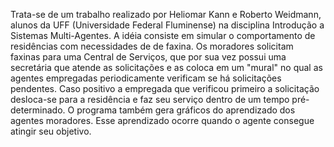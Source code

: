 Trata-se de um trabalho realizado por Heliomar Kann e Roberto Weidmann, alunos da UFF (Universidade Federal Fluminense) na disciplina Introdução a Sistemas Multi-Agentes.
A idéia consiste em simular o comportamento de residências com necessidades de de faxina. Os moradores solicitam faxinas para uma Central de Serviços, que por sua vez possui uma secretária que atende as solicitações e as coloca em um "mural" no qual as agentes empregadas periodicamente verificam se há solicitações pendentes. Caso positivo a empregada que verificou primeiro a solicitação desloca-se para a residência e faz seu serviço dentro de um tempo pré-determinado.
O programa também gera gráficos do aprendizado dos agentes moradores. Esse aprendizado ocorre quando o agente consegue atingir seu objetivo.